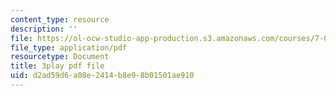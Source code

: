 ```yaml
---
content_type: resource
description: ''
file: https://ol-ocw-studio-app-production.s3.amazonaws.com/courses/7-012-introduction-to-biology-fall-2004/d2ad59d6a08e2414b8e98b01501ae910_zrBZjcsQ_BQ.pdf
file_type: application/pdf
resourcetype: Document
title: 3play pdf file
uid: d2ad59d6-a08e-2414-b8e9-8b01501ae910
---
```

